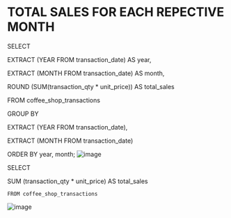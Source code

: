 # TOTAL SALES FOR EACH REPECTIVE MONTH

SELECT

EXTRACT (YEAR FROM transaction_date) AS year,
 
 EXTRACT (MONTH FROM transaction_date) AS month,
 
 ROUND (SUM(transaction_qty * unit_price)) AS total_sales
 
 FROM coffee_shop_transactions
 
 GROUP BY
 
 EXTRACT (YEAR FROM transaction_date),
 
 EXTRACT (MONTH FROM transaction_date)
 
 ORDER BY year, month;
![image](https://github.com/user-attachments/assets/920232f5-bce4-495f-b3ba-5a981ce836a9)


SELECT
	
 SUM (transaction_qty * unit_price) AS total_sales
 
	FROM coffee_shop_transactions
![image](https://github.com/user-attachments/assets/cb94d2d9-067c-4d7a-a15a-0ded4aaaf629)

